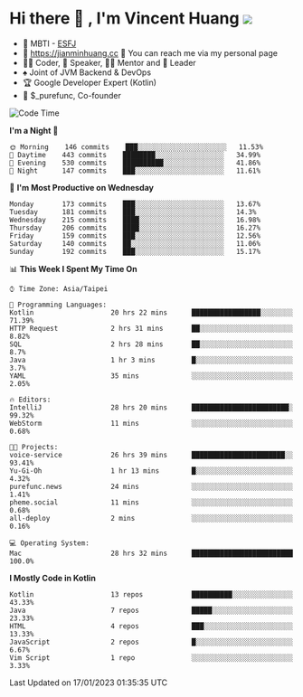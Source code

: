 # Hi there 👋 , I'm Vincent Huang ![](https://komarev.com/ghpvc/?username=Jian-Min-Huang)
- 👀 MBTI - [ESFJ](https://www.16personalities.com/esfj-personality)
- 💎 https://jianminhuang.cc 🙋 You can reach me via my personal page
- 👨‍💻 Coder, 🎤 Speaker, 👨‍🏫 Mentor and 🚀 Leader
- ♠️ Joint of JVM Backend & DevOps
- 🏆 Google Developer Expert (Kotlin)
- 💼 $_purefunc, Co-founder

<!--START_SECTION:waka-->
![Code Time](http://img.shields.io/badge/Code%20Time-1%2C456%20hrs%201%20min-blue)

**I'm a Night 🦉** 

```text
🌞 Morning    146 commits    ███░░░░░░░░░░░░░░░░░░░░░░   11.53% 
🌆 Daytime    443 commits    ████████░░░░░░░░░░░░░░░░░   34.99% 
🌃 Evening    530 commits    ██████████░░░░░░░░░░░░░░░   41.86% 
🌙 Night      147 commits    ███░░░░░░░░░░░░░░░░░░░░░░   11.61%

```
📅 **I'm Most Productive on Wednesday** 

```text
Monday       173 commits    ███░░░░░░░░░░░░░░░░░░░░░░   13.67% 
Tuesday      181 commits    ███░░░░░░░░░░░░░░░░░░░░░░   14.3% 
Wednesday    215 commits    ████░░░░░░░░░░░░░░░░░░░░░   16.98% 
Thursday     206 commits    ████░░░░░░░░░░░░░░░░░░░░░   16.27% 
Friday       159 commits    ███░░░░░░░░░░░░░░░░░░░░░░   12.56% 
Saturday     140 commits    ██░░░░░░░░░░░░░░░░░░░░░░░   11.06% 
Sunday       192 commits    ███░░░░░░░░░░░░░░░░░░░░░░   15.17%

```


📊 **This Week I Spent My Time On** 

```text
⌚︎ Time Zone: Asia/Taipei

💬 Programming Languages: 
Kotlin                   20 hrs 22 mins      █████████████████░░░░░░░░   71.39% 
HTTP Request             2 hrs 31 mins       ██░░░░░░░░░░░░░░░░░░░░░░░   8.82% 
SQL                      2 hrs 28 mins       ██░░░░░░░░░░░░░░░░░░░░░░░   8.7% 
Java                     1 hr 3 mins         █░░░░░░░░░░░░░░░░░░░░░░░░   3.7% 
YAML                     35 mins             ░░░░░░░░░░░░░░░░░░░░░░░░░   2.05%

🔥 Editors: 
IntelliJ                 28 hrs 20 mins      ████████████████████████░   99.32% 
WebStorm                 11 mins             ░░░░░░░░░░░░░░░░░░░░░░░░░   0.68%

🐱‍💻 Projects: 
voice-service            26 hrs 39 mins      ███████████████████████░░   93.41% 
Yu-Gi-Oh                 1 hr 13 mins        █░░░░░░░░░░░░░░░░░░░░░░░░   4.32% 
purefunc.news            24 mins             ░░░░░░░░░░░░░░░░░░░░░░░░░   1.41% 
pheme.social             11 mins             ░░░░░░░░░░░░░░░░░░░░░░░░░   0.68% 
all-deploy               2 mins              ░░░░░░░░░░░░░░░░░░░░░░░░░   0.16%

💻 Operating System: 
Mac                      28 hrs 32 mins      █████████████████████████   100.0%

```

**I Mostly Code in Kotlin** 

```text
Kotlin                   13 repos            ██████████░░░░░░░░░░░░░░░   43.33% 
Java                     7 repos             █████░░░░░░░░░░░░░░░░░░░░   23.33% 
HTML                     4 repos             ███░░░░░░░░░░░░░░░░░░░░░░   13.33% 
JavaScript               2 repos             █░░░░░░░░░░░░░░░░░░░░░░░░   6.67% 
Vim Script               1 repo              ░░░░░░░░░░░░░░░░░░░░░░░░░   3.33%

```



 Last Updated on 17/01/2023 01:35:35 UTC
<!--END_SECTION:waka-->
